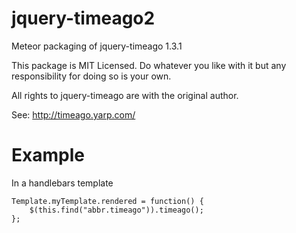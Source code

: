 jquery-timeago2
============

Meteor packaging of jquery-timeago 1.3.1

This package is MIT Licensed. Do whatever you like with it but any
responsibility for doing so is your own.

All rights to jquery-timeago are with the original author.

See: http://timeago.yarp.com/

Example
============
In a handlebars template

    Template.myTemplate.rendered = function() {
        $(this.find("abbr.timeago")).timeago();
    };
